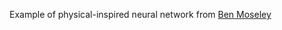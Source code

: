 Example of physical-inspired neural network from [Ben Moseley](https://benmoseley.blog/my-research/so-what-is-a-physics-informed-neural-network/)
